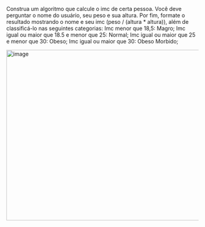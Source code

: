 Construa um algoritmo que calcule o imc de certa pessoa.
Você deve perguntar o nome do usuário, seu peso e sua altura.
Por fim, formate o resultado mostrando o nome e seu imc (peso
/ (altura * altura)), além de classificá-lo nas seguintes
categorias:
Imc menor que 18,5: Magro;
Imc igual ou maior que 18.5 e menor que 25: Normal;
Imc igual ou maior que 25 e menor que 30: Obeso;
Imc igual ou maior que 30: Obeso Morbido;

<img width="1043" height="446" alt="image" src="https://github.com/user-attachments/assets/cd4d8f58-bb75-4493-895c-40208a1e1dad" />



